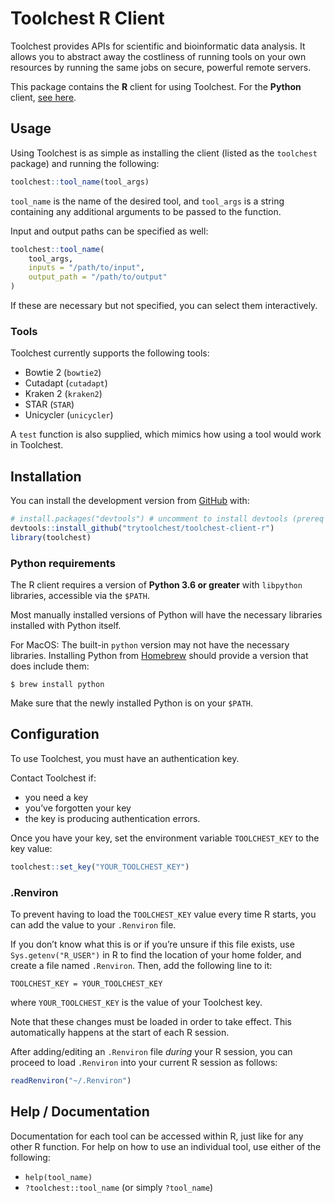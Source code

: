 
<!-- README.md is generated from README.Rmd. Please edit that file -->

# Toolchest R Client

<!-- badges: start -->
<!-- badges: end -->

Toolchest provides APIs for scientific and bioinformatic data analysis.
It allows you to abstract away the costliness of running tools on your
own resources by running the same jobs on secure, powerful remote
servers.

This package contains the **R** client for using Toolchest. For the
**Python** client, [see
here](https://github.com/trytoolchest/toolchest-client-python).

## Usage

Using Toolchest is as simple as installing the client (listed as the
`toolchest` package) and running the following:

``` r
toolchest::tool_name(tool_args)
```

`tool_name` is the name of the desired tool, and `tool_args` is a string
containing any additional arguments to be passed to the function.

Input and output paths can be specified as well:

``` r
toolchest::tool_name(
    tool_args,
    inputs = "/path/to/input",
    output_path = "/path/to/output"
)
```

If these are necessary but not specified, you can select them
interactively.

### Tools

Toolchest currently supports the following tools:

-   Bowtie 2 (`bowtie2`)
-   Cutadapt (`cutadapt`)
-   Kraken 2 (`kraken2`)
-   STAR (`STAR`)
-   Unicycler (`unicycler`)

A `test` function is also supplied, which mimics how using a tool would
work in Toolchest.

## Installation

You can install the development version from
[GitHub](https://github.com/) with:

``` r
# install.packages("devtools") # uncomment to install devtools (prereq package)
devtools::install_github("trytoolchest/toolchest-client-r")
library(toolchest)
```

### Python requirements

The R client requires a version of **Python 3.6 or greater** with
`libpython` libraries, accessible via the `$PATH`.

Most manually installed versions of Python will have the necessary
libraries installed with Python itself.

For MacOS: The built-in `python` version may not have the necessary
libraries. Installing Python from [Homebrew](https://brew.sh/) should
provide a version that does include them:

``` shell
$ brew install python
```

Make sure that the newly installed Python is on your `$PATH`.

## Configuration

To use Toolchest, you must have an authentication key.

Contact Toolchest if:

-   you need a key
-   you’ve forgotten your key
-   the key is producing authentication errors.

Once you have your key, set the environment variable `TOOLCHEST_KEY` to
the key value:

``` r
toolchest::set_key("YOUR_TOOLCHEST_KEY")
```

### .Renviron

To prevent having to load the `TOOLCHEST_KEY` value every time R starts,
you can add the value to your `.Renviron` file.

If you don’t know what this is or if you’re unsure if this file exists,
use `Sys.getenv("R_USER")` in R to find the location of your home
folder, and create a file named `.Renviron`. Then, add the following
line to it:

    TOOLCHEST_KEY = YOUR_TOOLCHEST_KEY

where `YOUR_TOOLCHEST_KEY` is the value of your Toolchest key.

Note that these changes must be loaded in order to take effect. This
automatically happens at the start of each R session.

After adding/editing an `.Renviron` file *during* your R session, you
can proceed to load `.Renviron` into your current R session as follows:

``` r
readRenviron("~/.Renviron")
```

## Help / Documentation

Documentation for each tool can be accessed within R, just like for any
other R function. For help on how to use an individual tool, use either
of the following:

-   `help(tool_name)`
-   `?toolchest::tool_name` (or simply `?tool_name`)
